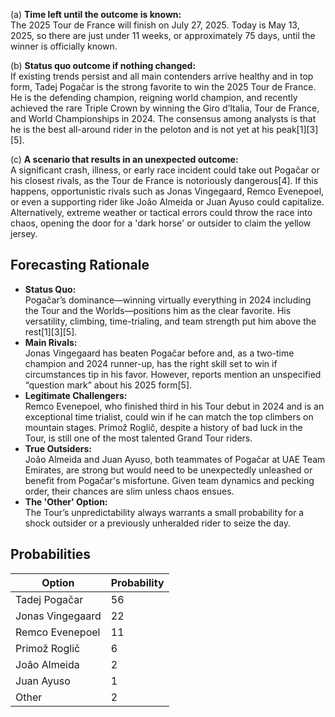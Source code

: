 (a) **Time left until the outcome is known:**  
The 2025 Tour de France will finish on July 27, 2025. Today is May 13, 2025, so there are just under 11 weeks, or approximately 75 days, until the winner is officially known.

(b) **Status quo outcome if nothing changed:**  
If existing trends persist and all main contenders arrive healthy and in top form, Tadej Pogačar is the strong favorite to win the 2025 Tour de France. He is the defending champion, reigning world champion, and recently achieved the rare Triple Crown by winning the Giro d’Italia, Tour de France, and World Championships in 2024. The consensus among analysts is that he is the best all-around rider in the peloton and is not yet at his peak[1][3][5].

(c) **A scenario that results in an unexpected outcome:**  
A significant crash, illness, or early race incident could take out Pogačar or his closest rivals, as the Tour de France is notoriously dangerous[4]. If this happens, opportunistic rivals such as Jonas Vingegaard, Remco Evenepoel, or even a supporting rider like João Almeida or Juan Ayuso could capitalize. Alternatively, extreme weather or tactical errors could throw the race into chaos, opening the door for a 'dark horse' or outsider to claim the yellow jersey.

## Forecasting Rationale

- **Status Quo:**  
Pogačar’s dominance—winning virtually everything in 2024 including the Tour and the Worlds—positions him as the clear favorite. His versatility, climbing, time-trialing, and team strength put him above the rest[1][3][5].
- **Main Rivals:**  
Jonas Vingegaard has beaten Pogačar before and, as a two-time champion and 2024 runner-up, has the right skill set to win if circumstances tip in his favor. However, reports mention an unspecified “question mark” about his 2025 form[5].
- **Legitimate Challengers:**  
Remco Evenepoel, who finished third in his Tour debut in 2024 and is an exceptional time trialist, could win if he can match the top climbers on mountain stages. Primož Roglič, despite a history of bad luck in the Tour, is still one of the most talented Grand Tour riders.
- **True Outsiders:**  
João Almeida and Juan Ayuso, both teammates of Pogačar at UAE Team Emirates, are strong but would need to be unexpectedly unleashed or benefit from Pogačar's misfortune. Given team dynamics and pecking order, their chances are slim unless chaos ensues.
- **The 'Other' Option:**  
The Tour’s unpredictability always warrants a small probability for a shock outsider or a previously unheralded rider to seize the day.

## Probabilities

Option | Probability  
--- | ---  
Tadej Pogačar | 56  
Jonas Vingegaard | 22  
Remco Evenepoel | 11  
Primož Roglič | 6  
João Almeida | 2  
Juan Ayuso | 1  
Other | 2